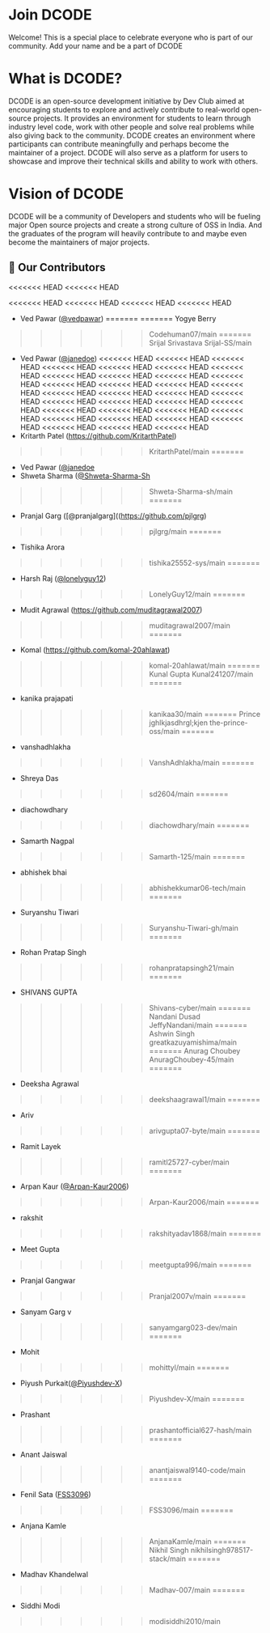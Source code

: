 # Join DCODE

Welcome! This is a special place to celebrate everyone who is part of our community. Add your name and be a part of DCODE

# What is DCODE?
DCODE is an open-source development initiative by Dev Club aimed at encouraging students to explore and actively contribute to real-world open-source projects. It provides an environment for students to learn through industry level code, work with other people and solve real problems while also giving back to the community. DCODE creates an environment where participants can contribute meaningfully and perhaps become the maintainer of a project. 
DCODE will also serve as a platform for users to showcase and improve their technical skills and ability to work with others.

# Vision of DCODE
DCODE will be a community of Developers and students who will be fueling major Open source projects and create a strong culture of OSS in India. And the graduates of the program will heavily contribute to and maybe even become the maintainers of major projects.


## 🚀 Our Contributors
<<<<<<< HEAD
<<<<<<< HEAD

<<<<<<< HEAD
<<<<<<< HEAD
<<<<<<< HEAD
<<<<<<< HEAD
-   Ved Pawar ([@vedpawar](https://github.com/vedpawar2254))
=======
=======
Yogye Berry
>>>>>>> Codehuman07/main
=======
Srijal Srivastava
>>>>>>> Srijal-SS/main
-   Ved Pawar ([@janedoe](https://github.com/vedpawar2254))
<<<<<<< HEAD
<<<<<<< HEAD
<<<<<<< HEAD
<<<<<<< HEAD
<<<<<<< HEAD
<<<<<<< HEAD
<<<<<<< HEAD
<<<<<<< HEAD
<<<<<<< HEAD
<<<<<<< HEAD
<<<<<<< HEAD
<<<<<<< HEAD
<<<<<<< HEAD
<<<<<<< HEAD
<<<<<<< HEAD
<<<<<<< HEAD
<<<<<<< HEAD
<<<<<<< HEAD
<<<<<<< HEAD
<<<<<<< HEAD
<<<<<<< HEAD
<<<<<<< HEAD
<<<<<<< HEAD
<<<<<<< HEAD
<<<<<<< HEAD
<<<<<<< HEAD
<<<<<<< HEAD
<<<<<<< HEAD
<<<<<<< HEAD
<<<<<<< HEAD
<<<<<<< HEAD
<<<<<<< HEAD
<<<<<<< HEAD
<<<<<<< HEAD
-   Kritarth Patel (https://github.com/KritarthPatel)
>>>>>>> KritarthPatel/main
=======
-   Ved Pawar ([@janedoe](https://github.com/vedpawar2254)
-   Shweta Sharma ([@Shweta-Sharma-Sh](https://github.com/Shweta-Sharma-sh)
>>>>>>> Shweta-Sharma-sh/main
=======
- Pranjal Garg ([@pranjalgarg]((https://github.com/pjlgrg)
>>>>>>> pjlgrg/main
=======
-   Tishika Arora
>>>>>>> tishika25552-sys/main
=======
-   Harsh Raj ([@lonelyguy12](https://github.com/lonelyguy12))
>>>>>>> LonelyGuy12/main
=======
-   Mudit Agrawal (https://github.com/muditagrawal2007)

>>>>>>> muditagrawal2007/main
=======
- Komal (https://github.com/komal-20ahlawat)
>>>>>>> komal-20ahlawat/main
=======
Kunal Gupta
>>>>>>> Kunal241207/main
=======
- kanika prajapati
>>>>>>> kanikaa30/main
=======
Prince
jghlkjasdhrgl;kjen
>>>>>>> the-prince-oss/main
=======
-   vanshadhlakha
>>>>>>> VanshAdhlakha/main
=======
-   Shreya Das 

>>>>>>> sd2604/main
=======

-   diachowdhary
>>>>>>> diachowdhary/main
=======
-   Samarth Nagpal
>>>>>>> Samarth-125/main
=======
- abhishek bhai
>>>>>>> abhishekkumar06-tech/main
=======
-   Suryanshu Tiwari 
>>>>>>> Suryanshu-Tiwari-gh/main
=======
- Rohan Pratap Singh
>>>>>>> rohanpratapsingh21/main
=======
-   SHIVANS GUPTA

>>>>>>> Shivans-cyber/main
=======
Nandani Dusad
>>>>>>> JeffyNandani/main
=======
Ashwin Singh
>>>>>>> greatkazuyamishima/main
=======
Anurag Choubey
>>>>>>> AnuragChoubey-45/main
=======
- Deeksha Agrawal
>>>>>>> deekshaagrawal1/main
=======
-   Ariv
>>>>>>> arivgupta07-byte/main
=======
-   Ramit Layek
>>>>>>> ramitl25727-cyber/main
=======
-   Arpan Kaur ([@Arpan-Kaur2006](https://github.com/Arpan-Kaur2006))
>>>>>>> Arpan-Kaur2006/main
=======
- rakshit
>>>>>>> rakshityadav1868/main
=======
-   Meet Gupta 
>>>>>>> meetgupta996/main
=======
-   Pranjal Gangwar
>>>>>>> Pranjal2007v/main
=======
-   Sanyam Garg v
>>>>>>> sanyamgarg023-dev/main
=======
-   Mohit 
>>>>>>> mohittyl/main
=======
-   Piyush Purkait([@Piyushdev-X](https://github.com/Piyushdev-X))
>>>>>>> Piyushdev-X/main
=======
- Prashant
>>>>>>> prashantofficial627-hash/main
=======
-   Anant Jaiswal
>>>>>>> anantjaiswal9140-code/main
=======
-   Fenil Sata ([FSS3096](https://github.com/FSS3096))
>>>>>>> FSS3096/main
=======
-   Anjana Kamle
>>>>>>> AnjanaKamle/main
=======
Nikhil Singh
>>>>>>> nikhilsingh978517-stack/main
=======
-   Madhav Khandelwal
>>>>>>> Madhav-007/main
=======
-   Siddhi Modi 
>>>>>>> modisiddhi2010/main
